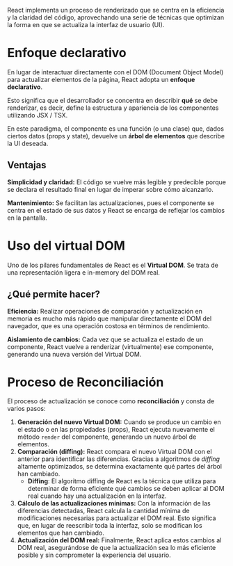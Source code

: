 React implementa un proceso de renderizado que se centra en la eficiencia y la claridad del código, aprovechando una serie de técnicas que optimizan la forma en que se actualiza la interfaz de usuario (UI).

# Enfoque declarativo
En lugar de interactuar directamente con el DOM (Document Object Model) para actualizar elementos de la página, React adopta un **enfoque declarativo**.

Esto significa que el desarrollador se concentra en describir **qué** se debe renderizar, es decir, define la estructura y apariencia de los componentes utilizando JSX / TSX.

En este paradigma, el componente es una función (o una clase) que, dados ciertos datos (props y state), devuelve un **árbol de elementos** que describe la UI deseada.

## Ventajas
**Simplicidad y claridad:** El código se vuelve más legible y predecible porque se declara el resultado final en lugar de imperar sobre cómo alcanzarlo.

**Mantenimiento:** Se facilitan las actualizaciones, pues el componente se centra en el estado de sus datos y React se encarga de reflejar los cambios en la pantalla.

# Uso del virtual DOM
Uno de los pilares fundamentales de React es el **Virtual DOM**. Se trata de una representación ligera e in-memory del DOM real.

## ¿Qué permite hacer?
**Eficiencia:** Realizar operaciones de comparación y actualización en memoria es mucho más rápido que manipular directamente el DOM del navegador, que es una operación costosa en términos de rendimiento.

**Aislamiento de cambios:** Cada vez que se actualiza el estado de un componente, React vuelve a renderizar (virtualmente) ese componente, generando una nueva versión del Virtual DOM.

# Proceso de Reconciliación
El proceso de actualización se conoce como **reconciliación** y consta de varios pasos:
1) **Generación del nuevo Virtual DOM:** Cuando se produce un cambio en el estado o en las propiedades (props), React ejecuta nuevamente el método `render` del componente, generando un nuevo árbol de elementos.
2) **Comparación (diffing):** React compara el nuevo Virtual DOM con el anterior para identificar las diferencias. Gracias a algoritmos de _diffing_ altamente optimizados, se determina exactamente qué partes del árbol han cambiado.
	- **Diffing**: El algoritmo diffing de React es la técnica que utiliza para determinar de forma eficiente qué cambios se deben aplicar al DOM real cuando hay una actualización en la interfaz.
3) **Cálculo de las actualizaciones mínimas:** Con la información de las diferencias detectadas, React calcula la cantidad mínima de modificaciones necesarias para actualizar el DOM real. Esto significa que, en lugar de reescribir toda la interfaz, solo se modifican los elementos que han cambiado.
4) **Actualización del DOM real:** Finalmente, React aplica estos cambios al DOM real, asegurándose de que la actualización sea lo más eficiente posible y sin comprometer la experiencia del usuario.

